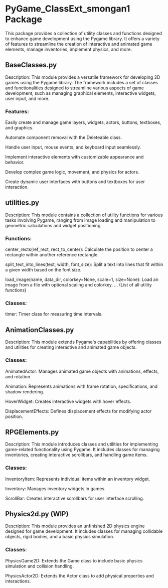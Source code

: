 # PyGame_ClassExt_smongan1 Package
<p>This package provides a collection of utility classes and functions designed to enhance game development using the Pygame library. It offers a variety of features to streamline the creation of interactive and animated game elements, manage inventories, implement physics, and more.

## BaseClasses.py
<p>Description: This module provides a versatile framework for developing 2D games using the Pygame library. The framework includes a set of classes and functionalities designed to streamline various aspects of game development, such as managing graphical elements, interactive widgets, user input, and more.

### Features:

<p>Easily create and manage game layers, widgets, actors, buttons, textboxes, and graphics.
<p>Automate component removal with the Deleteable class.
<p>Handle user input, mouse events, and keyboard input seamlessly.
<p>Implement interactive elements with customizable appearance and behavior.
<p>Develop complex game logic, movement, and physics for actors.
<p>Create dynamic user interfaces with buttons and textboxes for user interaction.

## utilities.py
Description: This module contains a collection of utility functions for various tasks involving Pygame, ranging from image loading and manipulation to geometric calculations and widget positioning.

### Functions:

<p>center_rects(ref_rect, rect_to_center): Calculate the position to center a rectangle within another reference rectangle.
<p>split_text_into_lines(text, width, font_size): Split a text into lines that fit within a given width based on the font size.
<p>load_image(name, data_dir, colorkey=None, scale=1, size=None): Load an image from a file with optional scaling and colorkey.
... (List of all utility functions)

### Classes:

<p>timer: Timer class for measuring time intervals.

## AnimationClasses.py
<p>Description: This module extends Pygame's capabilities by offering classes and utilities for creating interactive and animated game objects.

### Classes:

<p>AnimatedActor: Manages animated game objects with animations, effects, and rotation.
<p>Animation: Represents animations with frame rotation, specifications, and shadow rendering.
<p>HoverWidget: Creates interactive widgets with hover effects.
<p>DisplacementEffects: Defines displacement effects for modifying actor position.

## RPGElements.py
<p>Description: This module introduces classes and utilities for implementing game-related functionality using Pygame. It includes classes for managing inventories, creating interactive scrollbars, and handling game items.

### Classes:

<p>InventoryItem: Represents individual items within an inventory widget.
<p>Inventory: Manages inventory widgets in games.
<p>ScrollBar: Creates interactive scrollbars for user interface scrolling.

## Physics2d.py (WIP)
<p>Description: This module provides an unfinished 2D physics engine designed for game development. It includes classes for managing collidable objects, rigid bodies, and a basic physics simulation.

### Classes:

<p>PhysicsGame2D: Extends the Game class to include basic physics simulation and collision handling.
<p>PhysicsActor2D: Extends the Actor class to add physical properties and interactions.
